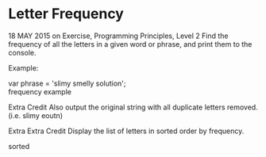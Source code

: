 # Letter Frequency
18 MAY 2015 on Exercise, Programming Principles, Level 2
Find the frequency of all the letters in a given word or phrase, and print them to the console.

Example:

var phrase = 'slimy smelly solution';  
frequency example

Extra Credit
Also output the original string with all duplicate letters removed. (i.e. slimy eoutn)

Extra Extra Credit
Display the list of letters in sorted order by frequency.

sorted

